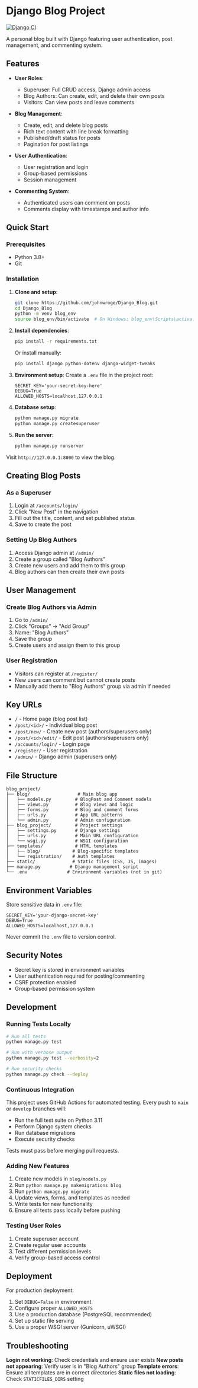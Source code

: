 # Django Blog Project

[![Django CI](https://github.com/johnwroge/Django_Blog/actions/workflows/django.yml/badge.svg)](https://github.com/johnwroge/Django_Blog/actions/workflows/django.yml)

A personal blog built with Django featuring user authentication, post management, and commenting system.

## Features

- **User Roles**:
  - Superuser: Full CRUD access, Django admin access
  - Blog Authors: Can create, edit, and delete their own posts
  - Visitors: Can view posts and leave comments

- **Blog Management**:
  - Create, edit, and delete blog posts
  - Rich text content with line break formatting
  - Published/draft status for posts
  - Pagination for post listings

- **User Authentication**:
  - User registration and login
  - Group-based permissions
  - Session management

- **Commenting System**:
  - Authenticated users can comment on posts
  - Comments display with timestamps and author info

## Quick Start

### Prerequisites
- Python 3.8+
- Git

### Installation

1. **Clone and setup**:
   ```bash
   git clone https://github.com/johnwroge/Django_Blog.git
   cd Django_Blog
   python -m venv blog_env
   source blog_env/bin/activate  # On Windows: blog_env\Scripts\activate
   ```

2. **Install dependencies**:
   ```bash
   pip install -r requirements.txt
   ```
   
   Or install manually:
   ```bash
   pip install django python-dotenv django-widget-tweaks
   ```

3. **Environment setup**:
   Create a `.env` file in the project root:
   ```env
   SECRET_KEY='your-secret-key-here'
   DEBUG=True
   ALLOWED_HOSTS=localhost,127.0.0.1
   ```

4. **Database setup**:
   ```bash
   python manage.py migrate
   python manage.py createsuperuser
   ```

5. **Run the server**:
   ```bash
   python manage.py runserver
   ```

Visit `http://127.0.0.1:8000` to view the blog.

## Creating Blog Posts

### As a Superuser
1. Login at `/accounts/login/`
2. Click "New Post" in the navigation
3. Fill out the title, content, and set published status
4. Save to create the post

### Setting Up Blog Authors
1. Access Django admin at `/admin/`
2. Create a group called "Blog Authors"
3. Create new users and add them to this group
4. Blog authors can then create their own posts

## User Management

### Create Blog Authors via Admin
1. Go to `/admin/`
2. Click "Groups" → "Add Group"
3. Name: "Blog Authors"
4. Save the group
5. Create users and assign them to this group

### User Registration
- Visitors can register at `/register/`
- New users can comment but cannot create posts
- Manually add them to "Blog Authors" group via admin if needed

## Key URLs

- `/` - Home page (blog post list)
- `/post/<id>/` - Individual blog post
- `/post/new/` - Create new post (authors/superusers only)
- `/post/<id>/edit/` - Edit post (authors/superusers only)
- `/accounts/login/` - Login page
- `/register/` - User registration
- `/admin/` - Django admin (superusers only)

## File Structure

```
blog_project/
├── blog/                  # Main blog app
│   ├── models.py         # BlogPost and Comment models
│   ├── views.py          # Blog views and logic
│   ├── forms.py          # Blog and comment forms
│   ├── urls.py           # App URL patterns
│   └── admin.py          # Admin configuration
├── blog_project/         # Project settings
│   ├── settings.py       # Django settings
│   ├── urls.py           # Main URL configuration
│   └── wsgi.py           # WSGI configuration
├── templates/            # HTML templates
│   ├── blog/            # Blog-specific templates
│   └── registration/    # Auth templates
├── static/              # Static files (CSS, JS, images)
├── manage.py           # Django management script
└── .env               # Environment variables (not in git)
```

## Environment Variables

Store sensitive data in `.env` file:

```env
SECRET_KEY='your-django-secret-key'
DEBUG=True
ALLOWED_HOSTS=localhost,127.0.0.1
```

Never commit the `.env` file to version control.

## Security Notes

- Secret key is stored in environment variables
- User authentication required for posting/commenting
- CSRF protection enabled
- Group-based permission system

## Development

### Running Tests Locally
```bash
# Run all tests
python manage.py test

# Run with verbose output
python manage.py test --verbosity=2

# Run security checks
python manage.py check --deploy
```

### Continuous Integration
This project uses GitHub Actions for automated testing. Every push to `main` or `develop` branches will:
- Run the full test suite on Python 3.11
- Perform Django system checks
- Run database migrations
- Execute security checks

Tests must pass before merging pull requests.

### Adding New Features
1. Create new models in `blog/models.py`
2. Run `python manage.py makemigrations blog`
3. Run `python manage.py migrate`
4. Update views, forms, and templates as needed
5. Write tests for new functionality
6. Ensure all tests pass locally before pushing

### Testing User Roles
1. Create superuser account
2. Create regular user accounts
3. Test different permission levels
4. Verify group-based access control

## Deployment

For production deployment:
1. Set `DEBUG=False` in environment
2. Configure proper `ALLOWED_HOSTS`
3. Use a production database (PostgreSQL recommended)
4. Set up static file serving
5. Use a proper WSGI server (Gunicorn, uWSGI)

## Troubleshooting

**Login not working**: Check credentials and ensure user exists
**New posts not appearing**: Verify user is in "Blog Authors" group
**Template errors**: Ensure all templates are in correct directories
**Static files not loading**: Check `STATICFILES_DIRS` setting